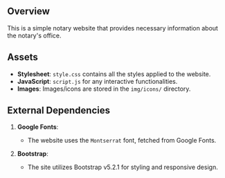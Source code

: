 ## Overview

This is a simple notary website that provides necessary information about the notary's office.

## Assets

- **Stylesheet**: `style.css` contains all the styles applied to the website.
- **JavaScript**: `script.js` for any interactive functionalities.
- **Images**: Images/icons are stored in the `img/icons/` directory.

## External Dependencies

1. **Google Fonts**:
    - The website uses the `Montserrat` font, fetched from Google Fonts.

2. **Bootstrap**:
    - The site utilizes Bootstrap v5.2.1 for styling and responsive design.
